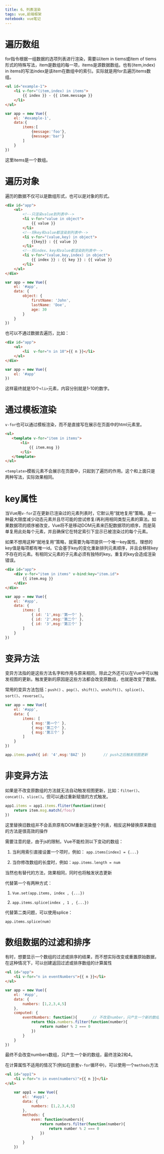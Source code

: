 ```yaml
---
title: 6、列表渲染
tags: vue,前端框架
notebook: vue笔记
---
```


# 遍历数组

for指令根据一组数据的选项列表进行渲染，需要以item in tiems或item of tiems形式的特殊写法，item是数组的每一项，items是源数据数组。也有(item,index) in items的写法index是该item在数组中的索引。实际就是用for去遍历items数组。

```html
<ul id="example-1">
    <li v-for="(item,index) in items">
        {{ index }} - {{ item.message }}
    </li>
</ul>
```

```js
var app = new Vue({
    el: '#example-1',
    data:{
        items:[
            {message:'foo'},
            {message:'bar'}
        ]
    }
})
```

这里items是一个数组。

# 遍历对象

遍历的数据不仅可以是数组形式，也可以是对象的形式。

```html
<div id="app">
    <ul>
        <!--只渲染value到列表中-->
        <li v-for="value in object">
            {{ value }}
        </li>
        <!--将key和value都渲染到列表中-->
        <li v-for="(value,key) in object">
            {{key}} : {{ value }}
        </li>
        <!--将index、key和value都渲染到列表中-->
        <li v-for="(value,key,index) in object">
            {{ index }} : {{ key }} : {{ value }}
        </li>
    </ul>
</div>
```

```js
var app = new Vue({
    el: '#app',
    data: {
        object: {
            firstName: 'John',
            lastName: 'Doe',
            age: 30
        }
    }
})
```

也可以不通过数据去遍历，比如：
```html
<div id="app">
    <ul>
        <li  v-for="n in 10">{{ n }}</li>
    </ul>
</div>
```

```js
var app = new Vue({
    el: '#app'
})
```

这样最终就是10个`<li>`元素，内容分别就是1-10的数字。

# 通过模板渲染

`v-for`也可以通过模板渲染，而不是直接写在展示在页面中的html元素里。

```html
<ul>
   <template v-for="item in items">
       <li>
           {{ item.msg }}
       </li>
   </template>
</ul>
```

`<template>`模板元素不会展示在页面中，只起到了遍历的作用。这个和上面只是两种写法，实际效果相同。

# key属性

当Vue用`v-for`正在更新已渲染过的元素列表时，它默认用“就地复用”策略。是一种最大限度减少动态元素并且尽可能的尝试修复/再利用相同类型元素的算法。如果数据项的顺序被改变，Vue将不是移动DOM元素来匹配数据项的顺序，而是简单复用此处每个元素，并且确保它在特定索引下显示已被渲染过的每个元素。

如果不想用这种“就地复用”策略，就需要为每项提供一个唯一key属性。理想的key值是每项都有唯一id。它会基于key的变化重新排列元素顺序，并且会移除key不存在的元素。有相同父元素的子元素必须有独特的key。重复的key会造成渲染错误。

```html
<div id="app">
    <div v-for="item in items" v-bind:key="item.id">
        {{ item.msg }}
    </div>
</div>
```

```js
var app = new Vue({
    el: '#app',
    data: {
        items: [
            { id: '1',msg:'第一个' },
            { id: '2',msg:'第二个' },
            { id: '3',msg:'第三个' }
        ]
    }
})
```

# 变异方法

变异方法指的是这些方法名字和作用与原来相同，除此之外还可以在Vue中可以触发视图的更新。触发更新的原因是这些方法都会改变原数组，也就是改变了数据。

常用的变异方法包括：`push()` 、`pop()`、`shift()`、`unshift()`、`splice()`、`sort()`、`reverse()`。

```js
var app = new Vue({
    el: '#app',
    data: {
        items: [
            { msg:'第一个' },
            { msg:'第二个' },
            { msg:'第三个' }
        ]
    }
})

app.items.push({ id: '4',msg:'BAZ' })        // push之后触发视图更新
```
# 非变异方法

如果是不改变原数组的方法就无法自动触发视图更新，比如：`filter()`、`concat()`、`slice()`。但可以通过重新赋值的方式触发。

```js
app1.items = app1.items.fliter(function(item){
    return item.msg.match(/foo/)
})
```

这里替换旧数组并不会丢弃原有DOM重新渲染整个列表，相反这种替换原来数组的方法是很高效的操作

需要注意的是，由于js的限制，Vue不能检测以下变动的数组：

1. 当利用索引直接设置一个项时，例如： `app.items[index] = {...}`

2. 当你修改数组的长度时，例如：`app.items.length = num`

当然也有替代的方法，效果相同，同时也将触发状态更新

代替第一个有两种方式：

1. `Vue.set(app.items, index , {...})`

2. `app.items.splice(index , 1 , {...})`

代替第二类问题，可以使用splice：

`app.items.splice(num)`

# 数组数据的过滤和排序

有时，想要显示一个数组的过滤或排序的结果，而不想实际改变或重置原始数据，在这种情况下，可以创建返回过滤或排序数组的计算属性

```html
<ul id="app">
    <li v-for="n in eventNumbers">{{ n }}</li>
</ul>
```

```js
var app = new Vue({
    el: '#app',
    data: {
        numbers: [1,2,3,4,5]
    },
    computed: {
        eventNumbers: function(){       // 不改变number，只产生一个新的数组，最终渲染2和4
            return this.numbers.filter(function(number){
                return number % 2 === 0
            })
        }
    }
})
```

最终不会改变numbers数组，只产生一个新的数组，最终渲染2和4。

在计算属性不适用的情况下(例如在嵌套`v-for`循环中)，可以使用一个`methods`方法

```html
<ul id="app1">
    <li v-for="n in even(numbers)">{{ n }}</li>
</ul>
```

```js
    var app1 = new Vue({
        el: '#app1',
        data: {
            numbers: [1,2,3,4,5]
        },
        methods: {
            even: function(numbers){
                return numbers.filter(function(number){
                    return number % 2 === 0
                })
            }
        }
    })
```
